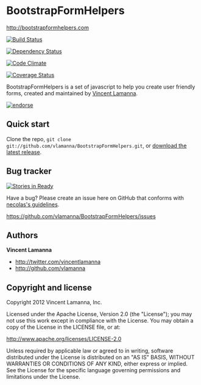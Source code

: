 BootstrapFormHelpers
====================

http://bootstrapformhelpers.com

[![Build Status](https://travis-ci.org/vlamanna/BootstrapFormHelpers.png?branch=master)](https://travis-ci.org/vlamanna/BootstrapFormHelpers)

[![Dependency Status](https://gemnasium.com/vlamanna/BootstrapFormHelpers.png)](https://gemnasium.com/vlamanna/BootstrapFormHelpers)

[![Code Climate](https://codeclimate.com/repos/52843de889af7e5235035103/badges/47cfbe2b2dbfbf1cdf3d/gpa.png)](https://codeclimate.com/repos/52843de889af7e5235035103/feed)

[![Coverage Status](https://coveralls.io/repos/vlamanna/BootstrapFormHelpers/badge.png)](https://coveralls.io/r/vlamanna/BootstrapFormHelpers)


BootstrapFormHelpers is a set of javascript to help you create user friendly forms, created and maintained by [Vincent Lamanna](http://twitter.com/vincentlamanna).


[![endorse](http://api.coderwall.com/vlamanna/endorsecount.png)](http://coderwall.com/vlamanna)


Quick start
-----------

Clone the repo, `git clone git://github.com/vlamanna/BootstrapFormHelpers.git`, or [download the latest release](https://github.com/vlamanna/BootstrapFormHelpers/zipball/master).



Bug tracker
-----------

[![Stories in Ready](https://badge.waffle.io/vlamanna/BootstrapFormHelpers.png)](http://waffle.io/vlamanna/BootstrapFormHelpers)  

Have a bug? Please create an issue here on GitHub that conforms with [necolas's guidelines](https://github.com/necolas/issue-guidelines).

https://github.com/vlamanna/BootstrapFormHelpers/issues



Authors
-------

**Vincent Lamanna**

+ http://twitter.com/vincentlamanna
+ http://github.com/vlamanna



Copyright and license
---------------------

Copyright 2012 Vincent Lamanna, Inc.

Licensed under the Apache License, Version 2.0 (the "License");
you may not use this work except in compliance with the License.
You may obtain a copy of the License in the LICENSE file, or at:

   http://www.apache.org/licenses/LICENSE-2.0

Unless required by applicable law or agreed to in writing, software
distributed under the License is distributed on an "AS IS" BASIS,
WITHOUT WARRANTIES OR CONDITIONS OF ANY KIND, either express or implied.
See the License for the specific language governing permissions and
limitations under the License.
